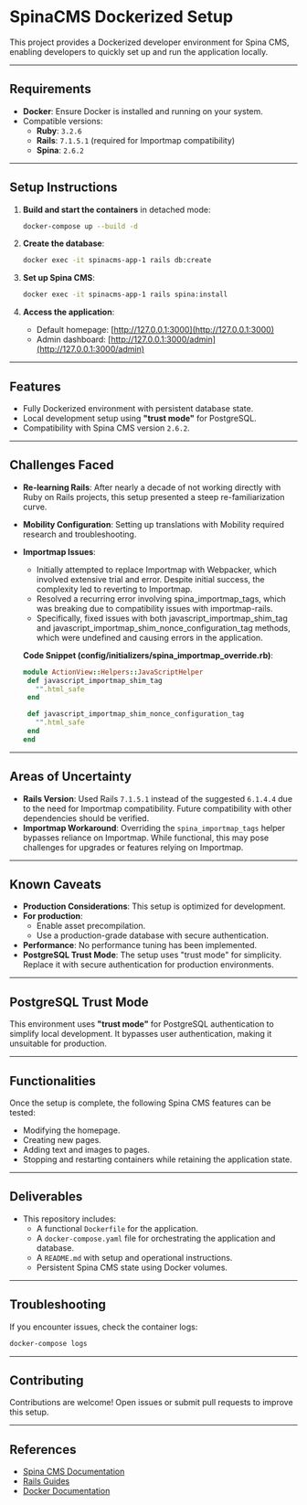 # SpinaCMS Dockerized Setup

This project provides a Dockerized developer environment for Spina CMS, enabling developers to quickly set up and run the application locally.

---

## Requirements

- **Docker**: Ensure Docker is installed and running on your system.
- Compatible versions:
  - **Ruby**: `3.2.6`
  - **Rails**: `7.1.5.1` (required for Importmap compatibility)
  - **Spina**: `2.6.2`

---

## Setup Instructions

1. **Build and start the containers** in detached mode:
   ```bash
   docker-compose up --build -d
   ```

2. **Create the database**:
   ```bash
   docker exec -it spinacms-app-1 rails db:create
   ```

3. **Set up Spina CMS**:
   ```bash
   docker exec -it spinacms-app-1 rails spina:install
   ```

4. **Access the application**:
   - Default homepage: [http://127.0.0.1:3000](http://127.0.0.1:3000)
   - Admin dashboard: [http://127.0.0.1:3000/admin](http://127.0.0.1:3000/admin)

---

## Features

- Fully Dockerized environment with persistent database state.
- Local development setup using **"trust mode"** for PostgreSQL.
- Compatibility with Spina CMS version `2.6.2`.

---

## Challenges Faced

- **Re-learning Rails**: After nearly a decade of not working directly with Ruby on Rails projects, this setup presented a steep re-familiarization curve.
- **Mobility Configuration**: Setting up translations with Mobility required research and troubleshooting.
- **Importmap Issues**: 
  - Initially attempted to replace Importmap with Webpacker, which involved extensive trial and error. Despite initial success, the complexity led to reverting to Importmap.
  - Resolved a recurring error involving spina_importmap_tags, which was breaking due to compatibility issues with importmap-rails.
  - Specifically, fixed issues with both javascript_importmap_shim_tag and javascript_importmap_shim_nonce_configuration_tag methods, which were undefined and causing errors in the application.

   **Code Snippet (config/initializers/spina_importmap_override.rb)**:
   ```ruby
  module ActionView::Helpers::JavaScriptHelper
    def javascript_importmap_shim_tag
      "".html_safe
    end

    def javascript_importmap_shim_nonce_configuration_tag
      "".html_safe
    end
  end
   ```

---

## Areas of Uncertainty

- **Rails Version**: Used Rails `7.1.5.1` instead of the suggested `6.1.4.4` due to the need for Importmap compatibility. Future compatibility with other dependencies should be verified.
- **Importmap Workaround**: Overriding the `spina_importmap_tags` helper bypasses reliance on Importmap. While functional, this may pose challenges for upgrades or features relying on Importmap.

---

## Known Caveats

- **Production Considerations**: This setup is optimized for development.
- **For production**:
  - Enable asset precompilation.
  - Use a production-grade database with secure authentication.
- **Performance**: No performance tuning has been implemented.
- **PostgreSQL Trust Mode**: The setup uses "trust mode" for simplicity. Replace it with secure authentication for production environments.

---

## PostgreSQL Trust Mode

This environment uses **"trust mode"** for PostgreSQL authentication to simplify local development. It bypasses user authentication, making it unsuitable for production.

---

## Functionalities

Once the setup is complete, the following Spina CMS features can be tested:

- Modifying the homepage.
- Creating new pages.
- Adding text and images to pages.
- Stopping and restarting containers while retaining the application state.

---

## Deliverables

- This repository includes:
  - A functional `Dockerfile` for the application.
  - A `docker-compose.yaml` file for orchestrating the application and database.
  - A `README.md` with setup and operational instructions.
  - Persistent Spina CMS state using Docker volumes.

---

## Troubleshooting

If you encounter issues, check the container logs:
```bash
docker-compose logs
```

---

## Contributing

Contributions are welcome! Open issues or submit pull requests to improve this setup.

---

## References

- [Spina CMS Documentation](https://github.com/SpinaCMS/Spina)
- [Rails Guides](https://guides.rubyonrails.org/)
- [Docker Documentation](https://docs.docker.com/)